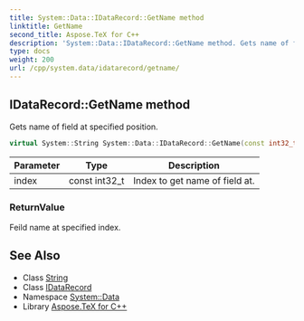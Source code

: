 ```yaml
---
title: System::Data::IDataRecord::GetName method
linktitle: GetName
second_title: Aspose.TeX for C++
description: 'System::Data::IDataRecord::GetName method. Gets name of field at specified position in C++.'
type: docs
weight: 200
url: /cpp/system.data/idatarecord/getname/
---
```

## IDataRecord::GetName method


Gets name of field at specified position.

```cpp
virtual System::String System::Data::IDataRecord::GetName(const int32_t index)=0
```


| Parameter | Type | Description |
| --- | --- | --- |
| index | const int32_t | Index to get name of field at. |

### ReturnValue

Feild name at specified index.

## See Also

* Class [String](../../../system/string/)
* Class [IDataRecord](../)
* Namespace [System::Data](../../)
* Library [Aspose.TeX for C++](../../../)

